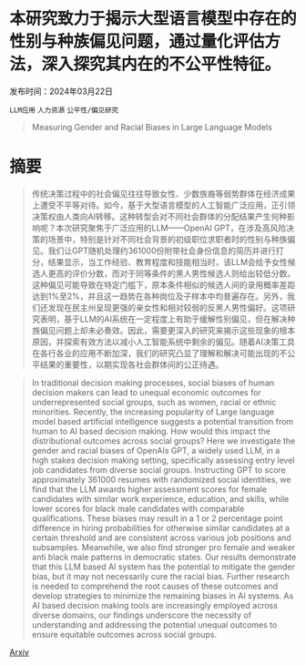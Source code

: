 # 本研究致力于揭示大型语言模型中存在的性别与种族偏见问题，通过量化评估方法，深入探究其内在的不公平性特征。

发布时间：2024年03月22日

`LLM应用` `人力资源` `公平性/偏见研究`

> Measuring Gender and Racial Biases in Large Language Models

# 摘要

> 传统决策过程中的社会偏见往往导致女性、少数族裔等弱势群体在经济成果上遭受不平等对待。如今，基于大型语言模型的人工智能广泛应用，正引领决策权由人类向AI转移。这种转型会对不同社会群体的分配结果产生何种影响呢？本次研究聚焦于广泛应用的LLM——OpenAI GPT，在涉及高风险决策的场景中，特别是针对不同社会背景的初级职位求职者时的性别与种族偏见。我们让GPT随机处理约361000份附带社会身份信息的简历并进行打分，结果显示，当工作经验、教育程度和技能相当时，该LLM会给予女性候选人更高的评价分数，而对于同等条件的黑人男性候选人则给出较低分数。这种偏见可能导致在特定门槛下，原本条件相似的候选人间的录用概率差距达到1%至2%，并且这一趋势在各种岗位及子样本中均普遍存在。另外，我们还发现在民主州呈现更强的亲女性和相对较弱的反黑人男性偏好。这项研究表明，基于LLM的AI系统在一定程度上有助于缓解性别偏见，但在解决种族偏见问题上却未必奏效。因此，需要更深入的研究来揭示这些现象的根本原因，并探索有效方法以减小人工智能系统中剩余的偏见。随着AI决策工具在各行各业的应用不断加深，我们的研究凸显了理解和解决可能出现的不公平结果的重要性，以期实现各社会群体间的公正待遇。

> In traditional decision making processes, social biases of human decision makers can lead to unequal economic outcomes for underrepresented social groups, such as women, racial or ethnic minorities. Recently, the increasing popularity of Large language model based artificial intelligence suggests a potential transition from human to AI based decision making. How would this impact the distributional outcomes across social groups? Here we investigate the gender and racial biases of OpenAIs GPT, a widely used LLM, in a high stakes decision making setting, specifically assessing entry level job candidates from diverse social groups. Instructing GPT to score approximately 361000 resumes with randomized social identities, we find that the LLM awards higher assessment scores for female candidates with similar work experience, education, and skills, while lower scores for black male candidates with comparable qualifications. These biases may result in a 1 or 2 percentage point difference in hiring probabilities for otherwise similar candidates at a certain threshold and are consistent across various job positions and subsamples. Meanwhile, we also find stronger pro female and weaker anti black male patterns in democratic states. Our results demonstrate that this LLM based AI system has the potential to mitigate the gender bias, but it may not necessarily cure the racial bias. Further research is needed to comprehend the root causes of these outcomes and develop strategies to minimize the remaining biases in AI systems. As AI based decision making tools are increasingly employed across diverse domains, our findings underscore the necessity of understanding and addressing the potential unequal outcomes to ensure equitable outcomes across social groups.

[Arxiv](https://arxiv.org/abs/2403.15281)